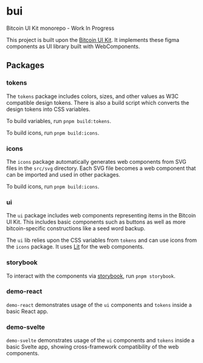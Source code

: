 # bui

Bitcoin UI Kit monorepo - Work In Progress

This project is built upon the [Bitcoin UI Kit](https://www.bitcoinuikit.com/). It implements these figma components as UI library built with WebComponents.

## Packages

### tokens

The `tokens` package includes colors, sizes, and other values as W3C compatible design tokens. There is also a build script which converts the design tokens into CSS variables.

To build variables, run `pnpm build:tokens`.

To build icons, run `pnpm build:icons`.

### icons

The `icons` package automatically generates web components from SVG files in the `src/svg` directory. Each SVG file becomes a web component that can be imported and used in other packages.

To build icons, run `pnpm build:icons`.

### ui

The `ui` package includes web components representing items in the Bitcoin UI Kit. This includes basic components such as buttons as well as more bitcoin-specific constructions like a seed word backup.

The `ui` lib relies upon the CSS variables from `tokens` and can use icons from the `icons` package. It uses [Lit](https://lit.dev/) for the web components.

### storybook

To interact with the components via [storybook](https://storybook.js.org/), run `pnpm storybook`.

### demo-react

`demo-react` demonstrates usage of the `ui` components and `tokens` inside a basic React app.

### demo-svelte

`demo-svelte` demonstrates usage of the `ui` components and `tokens` inside a basic Svelte app, showing cross-framework compatibility of the web components.
